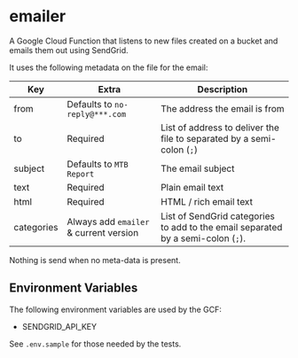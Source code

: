 # emailer
A Google Cloud Function that listens to new files created on a bucket and emails them out using SendGrid.

It uses the following metadata on the file for the email:

| Key        | Extra                                  | Description                                                                      |
|------------|----------------------------------------|----------------------------------------------------------------------------------|
| from       | Defaults to `no-reply@***.com`         | The address the email is from                                                    |
| to         | Required                               | List of address to deliver the file to separated by a semi-colon (`;`)           |
| subject    | Defaults to `MTB Report`               | The email subject                                                                |
| text       | Required                               | Plain email text                                                                 |
| html       | Required                               | HTML / rich email text                                                           |
| categories | Always add `emailer` & current version | List of SendGrid categories to add to the email separated by a semi-colon (`;`). |

Nothing is send when no meta-data is present.

## Environment Variables
The following environment variables are used by the GCF:

- SENDGRID_API_KEY

See `.env.sample` for those needed by the tests.